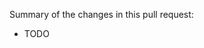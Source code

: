 <!--By making a pull request, you agree to the following terms:

```
"The contributor understands and agrees that Jendrik Seipp shall have
the irrevocable and perpetual right to make and distribute copies of
any contribution, as well as to create and distribute collective works
and derivative works of any contribution, under the GPL or under any
other open source license approved by the Open Source Initiative."
```
-->

Summary of the changes in this pull request:
* TODO
